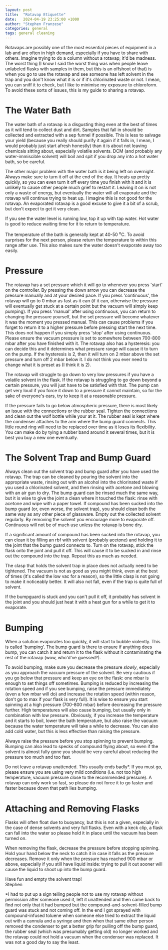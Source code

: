 ```yaml
---
layout: post
title:  "Rotavap Etiquette"
date:   2024-04-19 23:25:00 +1000
author: "Stephen Franzese"
categories: general
tags: general cleaning
---
```

Rotavaps are possibly one of the most essential pieces of equipment in a lab and are often in high demand, especially if you have to share with others. Imagine trying to do a column without a rotavap; it'd be madness. The worst thing (I know I said the worst thing was when people leave unlabeled flasks with samples in them, but this is an offshoot of that) is when you go to use the rotavap and see someone has left solvent in the trap and you don't know what it is or if it's chlorinated waste or not. I mean, you can sniff it to check, but I like to minimise my exposure to chloroform. To avoid these sorts of issues, this is my guide to sharing a rotavap.

<h1>The Water Bath</h1>

The water bath of a rotavap is a disgusting thing even at the best of times as it will tend to collect dust and dirt. Samples that fall in should be collected and extracted with a sep funnel if possible. This is less to salvage your yield (because you really should purify it again if it falls in, I mean, I would probably just start afresh honestly) than it is about not leaving chemicals sitting about, especially volatile solvents. DCM (and probably any water-immiscible solvent) will boil and spit if you drop any into a hot water bath, so be careful.

The other major problem with the water bath is it being left on overnight. Always make sure to turn it off at the end of the day. It heats up pretty quickly, so you can even turn it off every time you finish with it and it is unlikely to cause other people much grief to restart it. Leaving it on is not only a waste of energy, but eventually the water will all evaporate and the rotavap will continue trying to heat up. I imagine this is not good for the rotavap. An evaporated rotavap is a good excuse to give it a bit of a scrub, but don't expect to get it very clean.

If you see the water level is running low, top it up with tap water. Hot water is good to reduce waiting time for it to return to temperature.

The temperature of the bath is generally kept at 40-50 <sup>o</sup>C. To avoid surprises for the next person, please return the temperature to within this range after use. This also makes sure the water doesn't evaporate away too easily.

<h1>Pressure</h1>

The rotavap has a set pressure which it will go to whenever you press 'start' on the controller. By pressing the down arrow you can decrease the pressure manually and at your desired pace. If you press 'continuous', the rotavap will go to 0 mbar as fast as it can (if it can, otherwise the pressure will eventually get stuck at a certain point but the vacuum will simply keep pumping). If you press 'manual' after using continuous, you can return to changing the pressure yourself, but the set pressure will become whatever it was the moment you pressed manual. This can cause problems if you forget to return it to a higher pressure before pressing start the next time. This does not happen if you simply press 'stop' after using continuous. Please ensure the vacuum pressure is set to somewhere between 700-800 mbar after you have finished with it. The rotavap also has a hysteresis: you can decide this and it determines what pressure range will cause it to turn on the pump. If the hysteresis is 2, then it will turn on 2 mbar above the set pressure and turn off 2 mbar below it. I do not think you ever need to change what it is preset as (I think it is 2).

The rotavap will struggle to go down to very low pressures if you have a volatile solvent in the flask. If the rotavap is struggling to go down beyond a certain pressure, you will just have to be satisfied with that. The pump can get very loud if you force it down to a pressure it cannot maintain, so for the sake of everyone's ears, try to keep it at a reasonable pressure.

If the pressure fails to go below atmospheric pressure, there is most likely an issue with the connections or the rubber seal. Tighten the connections and clean out the wolf bottle while your at it. The rubber seal is kept where the condenser attaches to the arm where the bump guard connects. This little round ring will need to be replaced over time as it loses its flexibility. You can make do by tying a rubber band around it several times, but it is best you buy a new one eventually.

<h1>The Solvent Trap and Bump Guard</h1>

Always clean out the solvent trap and bump guard after you have used the rotavap. The trap can be cleaned by pouring the solvent into the appropriate waste, rinsing out with an alcohol into the chlorinated waste if you used a chlorinated solvent, and then rinsing with acetone and blowing with an air gun to dry. The bump guard can be rinsed much the same way, but it is wise to give the joint a clean where it touched the flask: rinse with acetone and wipe with a paper towel. If compound has been sucked into the bump guard (or, even worse, the solvent trap), you should clean both the same way as any other piece of glassware. Empty out the collected solvent regularly. By removing the solvent you encourage more to evaporate off. Continuous will not be of much use unless the rotavap is bone dry.

If a significant amount of compound has been sucked into the rotavap, you can clean it by filling an rbf with solvent (probably acetone) and holding it to the joint that the bump guard connects to. Turn on the rotavap, stick the flask onto the joint and pull it off. This will cause it to be sucked in and rinse out the compound into the trap. Repeat this as much as needed.

The clasp that holds the solvent trap in place does not actually need to be tightened. The vacuum is not as good as you might think, even at the best of times (it's called the low vac for a reason), so the little clasp is not going to make it noticeably better. It will also not fall, even if the trap is quite full of solvent.

If the bumpguard is stuck and you can't pull it off, it probably has solvent in the joint and you should just heat it with a heat gun for a while to get it to evaporate.

<h1>Bumping</h1>

When a solution evaporates too quickly, it will start to bubble violently. This is called 'bumping'. The bump guard is there to ensure if anything does bump, you can catch it and return it to the flask without it contaminating the rest of the rotavap (wow, who'd've guessed?).

To avoid bumping, make sure you decrease the pressure *slowly*, especially as you approach the vacuum pressure of the solvent. Be very cautious if you go below that pressure and keep an eye on the flask: one mbar is enough to set things off sometimes. Bumping is reduced by increasing the rotation speed and if you see bumping, raise the pressure immediately (even a few mbar will do) and increase the rotation speed (within reason, don't go to max if your flask is very full). It is wise to ensure you start spinning at a high pressure (700-800 mbar) before decreasing the pressure further. High temperatures will also cause bumping, but usually only in combination with low pressure. Obviously, if you increase the temperature and it starts to boil, lower the bath temperature, but also raise the vacuum because the water temperature will take a while to decrease. You can also add cold water, but this is less effective than raising the pressure.

Always raise the pressure before you stop spinning to prevent bumping. Bumping can also lead to specks of compound flying about, so even if the solvent is almost fully gone you should be very careful about reducing the pressure too much and too fast.

Do not leave a rotavap unattended. This usually ends badly*. If you must go, please ensure you are using very mild conditions (i.e. not too high temperature, vacuum pressure close to the recommended pressure). A rotavap can only work so fast, so please do not force it to go faster and faster because down that path lies bumping.

<h1>Attaching and Removing Flasks</h1>

Flasks will often float due to buoyancy, but this is not a given, especially in the case of dense solvents and very full flasks. Even with a keck clip, a flask can fall into the water so please hold it in place until the vacuum has been turned on.

When removing the flask, decrease the pressure before stopping spinning. Hold your hand below the neck to catch it in case it falls as the pressure decreases. Remove it only when the pressure has reached 900 mbar or above, especially if you still have liquid inside: trying to pull it out sooner will cause the liquid to shoot up into the bump guard.

Have fun and empty the solvent trap!\
Stephen

*I had to put up a sign telling people not to use my rotavap without permission after someone used it, left it unattended and then came back to find not only that it had bumped but the compound-and-solvent-filled bump guard was stuck and not coming off. In the end I got sprayed with compound-infused toluene when someone else tried to extract the liquid out with a cannula and a syringe and then when that same other person removed the condenser to get a better grip for pulling off the bump guard, the rubber seal (which was presumably getting old) no longer worked and the rotavap could not hold a vacuum when the condenser was replaced. It was not a good day to say the least.